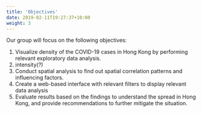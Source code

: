 ```yaml
---
title: 'Objectives'
date: 2019-02-11T19:27:37+10:00
weight: 3
---
```



Our group will focus on the following objectives:

1. Visualize density of the COVID-19 cases in Hong Kong by performing relevant exploratory data analysis. 
2. intensity(?)
3. Conduct spatial analysis to find out spatial correlation patterns and influencing factors.
4. Create a web-based interface with relevant filters to display relevant data analysis
5. Evaluate results based on the findings to understand the spread in Hong Kong, and provide recommendations to further mitigate the situation. 